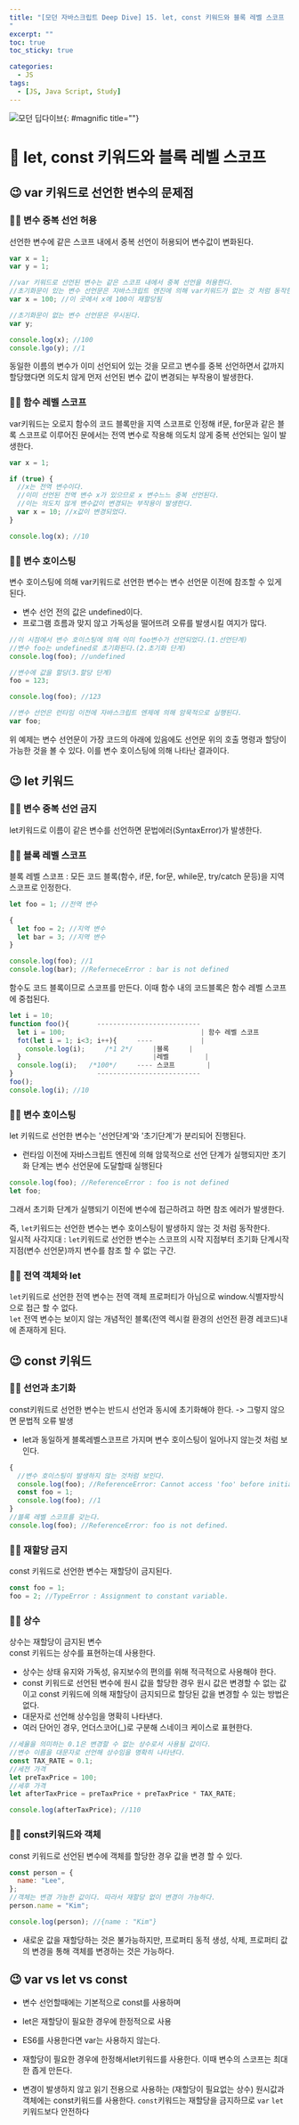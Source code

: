 ```yaml
---
title: "[모던 자바스크립트 Deep Dive] 15. let, const 키워드와 블록 레벨 스코프
"
excerpt: ""
toc: true
toc_sticky: true

categories:
  - JS
tags:
  - [JS, Java Script, Study]
---
```


![모던 딥다이브](https://k.kakaocdn.net/dn/6gbOs/btrcMGbY7yQ/Z3sIpZrBU53FvMbdqlLD01/img.png){: #magnific title=""}

# 🎉 let, const 키워드와 블록 레벨 스코프

## 😉 var 키워드로 선언한 변수의 문제점

### 🐱‍🐉 변수 중복 선언 허용

선언한 변수에 같은 스코프 내에서 중복 선언이 허용되어 변수값이 변화된다.

```js
var x = 1;
var y = 1;

//var 키워드로 선언된 변수는 같은 스코프 내에서 중복 선언을 허용한다.
//초기화문이 있는 변수 선언문은 자바스크립트 엔진에 의해 var키워드가 없는 것 처럼 동작한다.
var x = 100; //이 곳에서 x에 100이 재할당됨

//초기화문이 없는 변수 선언문은 무시된다.
var y;

console.log(x); //100
console.lgo(y); //1
```

동일한 이름의 변수가 이미 선언되어 있는 것을 모르고 변수를 중복 선언하면서 값까지 할당했다면 의도치 않게 먼저 선언된 변수 값이 변경되는 부작용이 발생한다.

### 🐱‍🐉 함수 레벨 스코프

var키워드는 오로지 함수의 코드 블록만을 지역 스코프로 인정해 if문, for문과 같은 블록 스코프로 이루어진 문에서는 전역 변수로 작용해 의도치 않게 중복 선언되는 일이 발생한다.

```js
var x = 1;

if (true) {
  //x는 전역 변수이다.
  //이미 선언된 전역 변수 x가 있으므로 x 변수느느 중복 선언된다.
  //이는 의도치 않게 변수값이 변경되는 부작용이 발생한다.
  var x = 10; //x값이 변경되었다.
}

console.log(x); //10
```

### 🐱‍🐉 변수 호이스팅

변수 호이스팅에 의해 var키워드로 선언한 변수는 변수 선언문 이전에 참조할 수 있게 된다.

- 변수 선언 전의 값은 undefined이다.
- 프로그램 흐름과 맞지 않고 가독성을 떨어뜨려 오류를 발생시킬 여지가 많다.

```js
//이 시점에서 변수 호이스팅에 의해 이미 foo변수가 선언되었다.(1.선언단계)
//변수 foo는 undefined로 초기화된다.(2.초기화 단계)
console.log(foo); //undefined

//변수에 값을 할당(3.할당 단계)
foo = 123;

console.log(foo); //123

//변수 선언은 런타임 이전에 자바스크립트 엔제에 의해 암묵적으로 실행된다.
var foo;
```

위 예제는 변수 선언문이 가장 코드의 아래에 있음에도 선언문 위의 호출 명령과 할당이 가능한 것을 볼 수 있다. 이를 변수 호이스팅에 의해 나타난 결과이다.

## 😉 let 키워드

### 🐱‍🐉 변수 중복 선언 금지

let키워드로 이름이 같은 변수를 선언하면 문법에러(SyntaxError)가 발생한다.

### 🐱‍🐉 블록 레벨 스코프

블록 레벨 스코프 : 모든 코드 블록(함수, if문, for문, while문, try/catch 문등)을 지역 스코프로 인정한다.

```js
let foo = 1; //전역 변수

{
  let foo = 2; //지역 변수
  let bar = 3; //지역 변수
}

console.log(foo); //1
console.log(bar); //ReferneceError : bar is not defined
```

함수도 코드 블록이므로 스코프를 만든다. 이때 함수 내의 코드블록은 함수 레벨 스코프에 중첩된다.

```js
let i = 10;
function foo(){       --------------------------
  let i = 100;									| 함수 레벨 스코프
  fot(let i = 1; i<3; i++){		----			|
    console.log(i); 	/*1 2*/		|블록		|
  }									|레벨     	|
  console.log(i); 	/*100*/		---- 스코프		|
}					  --------------------------
foo();
console.log(i); //10
```

### 🐱‍🐉 변수 호이스팅

let 키워드로 선언한 변수는 '선언단계'와 '초기단계'가 분리되어 진행된다.

- 런타임 이전에 자바스크립트 엔진에 의해 암묵적으로 선언 단계가 실행되지만 초기화 단계는 변수 선언문에 도달할때 실행된다

```js
console.log(foo); //ReferenceError : foo is not defined
let foo;
```

그래서 초기화 단계가 실행되기 이전에 변수에 접근하려고 하면 참조 에러가 발생한다.

즉, `let`키워드는 선언한 변수는 변수 호이스팅이 발생하지 않는 것 처럼 동작한다.  
일시적 사각지대 : `let`키워드로 선언한 변수는 스코프의 시작 지점부터 초기화 단계시작 지점(변수 선언문)까지 변수를 참조 할 수 없는 구간.

### 🐱‍🐉 전역 객체와 let

`let`키워드로 선언한 전역 변수는 전역 객체 프로퍼티가 아님으로 window.식별자방식으로 접근 할 수 없다.  
`let` 전역 변수는 보이지 않는 개념적인 블록(전역 렉시컬 환경의 선언전 환경 레코드)내에 존재하게 된다.

## 😉 const 키워드

### 🐱‍🐉 선언과 초기화

const키워드로 선언한 변수는 반드시 선언과 동시에 초기화해야 한다.
-> 그렇지 않으면 문법적 오류 발생

- let과 동일하게 블록레벨스코프르 가지며 변수 호이스팅이 일어나지 않는것 처럼 보인다.

```js
{
  //변수 호이스팅이 발생하지 않는 것처럼 보인다.
  console.log(foo); //ReferenceError: Cannot access 'foo' before initialization
  const foo = 1;
  console.log(foo); //1
}
//블록 레벨 스코프를 갖는다.
console.log(foo); //ReferenceError: foo is not defined.
```

### 🐱‍🐉 재할당 금지

const 키워드로 선언한 변수는 재할당이 금지된다.

```js
const foo = 1;
foo = 2; //TypeError : Assignment to constant variable.
```

### 🐱‍🐉 상수

상수는 재할당이 금지된 변수  
const 키워드는 상수를 표현하는데 사용한다.

- 상수는 상태 유지와 가독성, 유지보수의 편의를 위해 적극적으로 사용해야 한다.
- const 키워드로 선언된 변수에 원시 값을 할당한 경우 원시 값은 변경할 수 없는 값이고 const 키워드에 의해 재할당이 금지되므로 할당된 값을 변경할 수 있는 방법은 없다.
- 대문자로 선언해 상수임을 명확히 나타낸다.
- 여러 단어인 경우, 언더스코어(\_)로 구분해 스네이크 케이스로 표현한다.

```js
//세율을 의미하는 0.1은 변경할 수 없는 상수로서 사용될 값이다.
//변수 이름을 대문자로 선언해 상수임을 명확히 나타낸다.
const TAX_RATE = 0.1;
//세전 가격
let preTaxPrice = 100;
//세후 가격
let afterTaxPrice = preTaxPrice + preTaxPrice * TAX_RATE;

console.log(afterTaxPrice); //110
```

### 🐱‍🐉 const키워드와 객체

const 키워드로 선언된 변수에 객체를 할당한 경우 값을 변경 할 수 있다.

```js
const person = {
  name: "Lee",
};
//객체는 변경 가능한 값이다. 따라서 재할당 없이 변경이 가능하다.
person.name = "Kim";

console.log(person); //{name : "Kim"}
```

- 새로운 값을 재할당하는 것은 불가능하지만, 프로퍼티 동적 생성, 삭제, 프로퍼티 값의 변경을 통해 객체를 변경하는 것은 가능하다.

## 😉 var vs let vs const

- 변수 선언할때에는 기본적으로 const를 사용하며
- let은 재할당이 필요한 경우에 한정적으로 사용

- ES6를 사용한다면 var는 사용하지 않는다.
- 재할당이 필요한 경우에 한정해서let키워드를 사용한다. 이때 변수의 스코프는 최대한 좁게 만든다.
- 변경이 발생하지 않고 읽기 전용으로 사용하는 (재할당이 필요없는 상수) 원시값과 객체에는 const키워드를 사용한다. `const`키워드는 재할당을 금지하므로 `var` `let` 키워드보다 안전하다
